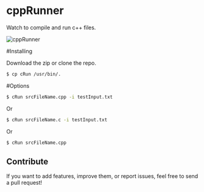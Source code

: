 # cppRunner
Watch to compile and run c++ files. 

![cppRunner](https://raw.githubusercontent.com/CoolVoltage/cppRunner/master/example.gif "cppRunner!")


#Installing

Download the zip or clone the repo.

```sh
$ cp cRun /usr/bin/.
```
#Options

```sh
$ cRun srcFileName.cpp -i testInput.txt
```
Or
```sh
$ cRun srcFileName.c -i testInput.txt
```
Or
```sh
$ cRun srcFileName.cpp
```
Contribute
----------
If you want to add features, improve them, or report issues, feel free to send a pull request! 
